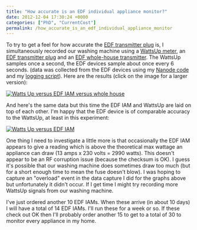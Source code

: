 ```yaml
---
title: "How accurate is an EDF individual appliance monitor?"
date: 2012-12-04 17:30:24 +0000
categories: ["PhD", "CurrentCost"]
permalink: /how_accurate_is_an_edf_individual_appliance_monitor
---
```

To try to get a feel for how accurate the [EDF transmitter
plug](https://shop.edfenergy.com/Item.aspx?id=540&CategoryID=1) is, I
simultaneously recorded our washing machine using a [WattsUp
meter](https://www.wattsupmeters.com/secure/products.php?pn=0&wai=0&more=1),
an [EDF transmitter
plug](https://shop.edfenergy.com/Item.aspx?id=540&CategoryID=1) and an
[EDF whole-house
transmitter](https://shop.edfenergy.com/Item.aspx?id=547&CategoryID=1).
The WattsUp samples once a second, the EDF devices sample about once
every 6 seconds. (data was collected from the EDF devices using my
[Nanode code](https://github.com/JackKelly/rfm_edf_ecomanager/) and my
[logging script](https://github.com/JackKelly/rfm_ecomanager_logger/)).
Here are the results (click on the image for a larger version):

[![Watts Up versus EDF IAM versus whole
house](/files/blog/wm_three_small.png)](/files/blog/wm_three.png)

And here's the same data but this time the EDF IAM and WattsUp are laid
on top of each other. I'm happy that the EDF device is of comparable
accuracy to the WattsUp, at least in this experiment:

[![Watts Up versus EDF
IAM](/files/blog/wm_wattsup_edf_iam_small.png)](/files/blog/wm_wattsup_edf_iam.png)

One thing I need to investigate a little more is that occasionally the
EDF IAM appears to give a reading which is above the theoretical max
wattage an appliance can draw (13 amps x 230 volts = 2990 watts). This
doesn't appear to be an RF corruption issue (because the checksum is
OK). I guess it's possible that our washing machine does sometimes draw
too much (but for a short enough time to mean the fuse doesn't blow). I
was hoping to capture an "overload" event in the data capture I did for
the graphs above but unfortunately it didn't occur. If I get time I
might try recording more WattsUp signals from our washing machine.

I've just ordered another 10 EDF IAMs. When these arrive (in about 10
days) I will have a total of 14 EDF IAMs. I'll run these for a week or
so. If these check out OK then I'll probably order another 15 to get to
a total of 30 to monitor every appliance in my home.

<!--break-->


